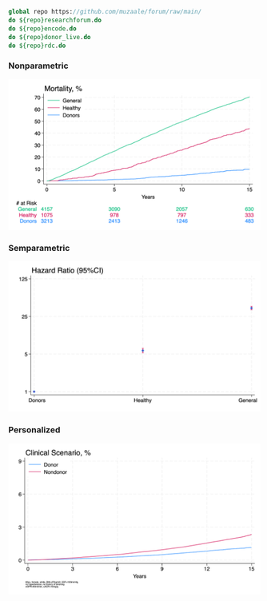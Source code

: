 ```stata
global repo https://github.com/muzaale/forum/raw/main/
do ${repo}researchforum.do
do ${repo}encode.do
do ${repo}donor_live.do
do ${repo}rdc.do

```    
### Nonparametric
![](risk.png)

### Semparametric
![](hr.png)

### Personalized
![](personalized.png)





